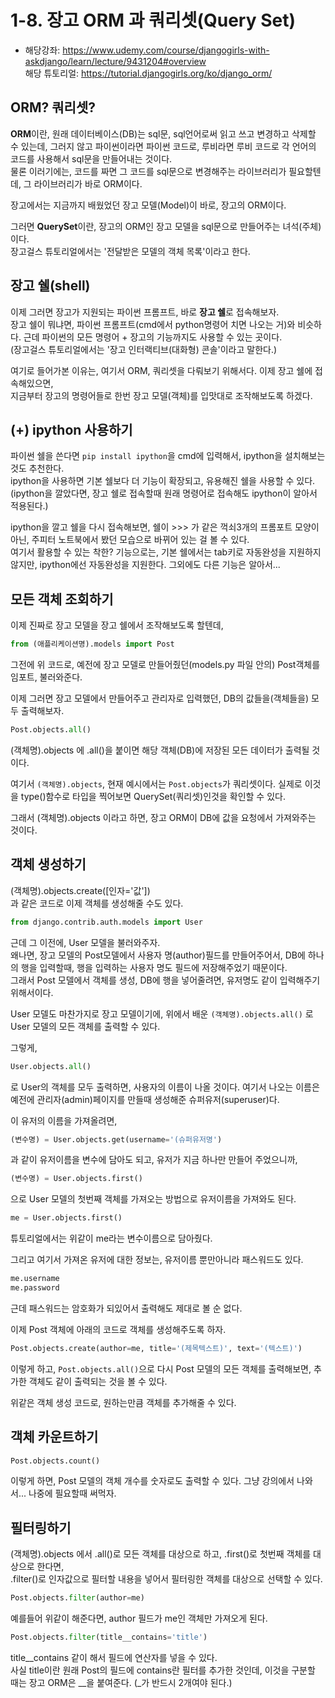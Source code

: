 # 1-8. 장고 ORM 과 쿼리셋(Query Set)
- 해당강좌: https://www.udemy.com/course/djangogirls-with-askdjango/learn/lecture/9431204#overview    
해당 튜토리얼: https://tutorial.djangogirls.org/ko/django_orm/

## ORM? 쿼리셋?

**ORM**이란, 원래 데이터베이스(DB)는 sql문, sql언어로써 읽고 쓰고 변경하고 삭제할 수 있는데, 그러지 않고 파이썬이라면 파이썬 코드로, 루비라면 루비 코드로 각 언어의 코드를 사용해서 sql문을 만들어내는 것이다.  
물론 이러기에는, 코드를 짜면 그 코드를 sql문으로 변경해주는 라이브러리가 필요할텐데, 그 라이브러리가 바로 ORM이다.

장고에서는 지금까지 배웠었던 장고 모델(Model)이 바로, 장고의 ORM이다.

그러면 **QuerySet**이란, 장고의 ORM인 장고 모델을 sql문으로 만들어주는 녀석(주체)이다.  
장고걸스 튜토리얼에서는 '전달받은 모델의 객체 목록'이라고 한다.

## 장고 쉘(shell)

이제 그러면 장고가 지원되는 파이썬 프롬프트, 바로 **장고 쉘**로 접속해보자.  
장고 쉘이 뭐냐면, 파이썬 프롬프트(cmd에서 python명령어 치면 나오는 거)와 비슷하다. 근데 파이썬의 모든 명령어 + 장고의 기능까지도 사용할 수 있는 곳이다.  
(장고걸스 튜토리얼에서는 '장고 인터랙티브(대화형) 콘솔'이라고 말한다.)

여기로 들어가본 이유는, 여기서 ORM, 쿼리셋을 다뤄보기 위해서다. 이제 장고 쉘에 접속해있으면,  
지금부터 장고의 명령어들로 한번 장고 모델(객체)를 입맛대로 조작해보도록 하겠다.

## (+) ipython 사용하기

파이썬 쉘을 쓴다면 ```pip install ipython```을 cmd에 입력해서, ipython을 설치해보는 것도 추천한다.   
ipython을 사용하면 기본 쉘보다 더 기능이 확장되고, 유용해진 쉘을 사용할 수 있다.  
(ipython을 깔았다면, 장고 쉘로 접속할때 원래 명령어로 접속해도 ipython이 알아서 적용된다.) 

ipython을 깔고 쉘을 다시 접속해보면, 쉘이 >>> 가 같은 꺽쇠3개의 프롬포트 모양이 아닌, 주피터 노트북에서 봤던 모습으로 바뀌어 있는 걸 볼 수 있다.   
여기서 활용할 수 있는 착한? 기능으로는, 기본 쉘에서는 tab키로 자동완성을 지원하지 않지만, ipython에선 자동완성을 지원한다. 그외에도 다른 기능은 알아서...

## 모든 객체 조회하기

이제 진짜로 장고 모델을 장고 쉘에서 조작해보도록 할텐데,
```python
from (애플리케이션명).models import Post
```
그전에 위 코드로, 예전에 장고 모델로 만들어줬던(models.py 파일 안의) Post객체를 임포트, 불러와준다. 



이제 그러면 장고 모델에서 만들어주고 관리자로 입력했던, DB의 값들을(객체들을) 모두 출력해보자.
```python
Post.objects.all()
```
(객체명).objects 에 .all()을 붙이면 해당 객체(DB)에 저장된 모든 데이터가 출력될 것이다. 

여기서 ```(객체명).objects```, 현재 예시에서는 ```Post.objects```가 쿼리셋이다. 실제로 이것을 type()함수로 타입을 찍어보면 QuerySet(쿼리셋)인것을 확인할 수 있다.

그래서 (객체명).objects 이라고 하면, 장고 ORM이 DB에 값을 요청에서 가져와주는 것이다.

## 객체 생성하기

(객체명).objects.create([인자='값'])  
과 같은 코드로 이제 객체를 생성해줄 수도 있다.  
```python
from django.contrib.auth.models import User
```
근데 그 이전에, User 모델을 불러와주자.  
왜나면, 장고 모델의 Post모델에서 사용자 명(author)필드를 만들어주어서, DB에 하나의 행을 입력할때, 행을 입력하는 사용자 명도 필드에 저장해주었기 때문이다.  
그래서 Post 모델에서 객체를 생성, DB에 행을 넣어줄려면, 유저명도 같이 입력해주기 위해서이다.

User 모델도 마찬가지로 장고 모델이기에, 위에서 배운 ```(객체명).objects.all()``` 로 User 모델의 모든 객체를 출력할 수 있다.

그렇게,
```python
User.objects.all()
```
로 User의 객체를 모두 출력하면, 사용자의 이름이 나올 것이다. 여기서 나오는 이름은 예전에 관리자(admin)페이지를 만들때 생성해준 슈퍼유저(superuser)다.

이 유저의 이름을 가져올려면, 
```python
(변수명) = User.objects.get(username='(슈퍼유저명')
```
과 같이 유저이름을 변수에 담아도 되고, 유저가 지금 하나만 만들어 주었으니까,
```python
(변수명) = User.objects.first()
```
으로 User 모델의 첫번째 객체를 가져오는 방법으로 유저이름을 가져와도 된다.

```python
me = User.objects.first()
```
튜토리얼에서는 위같이 me라는 변수이름으로 담아줬다.

그리고 여기서 가져온 유저에 대한 정보는, 유저이름 뿐만아니라 패스워드도 있다.
```python
me.username
me.password
```
근데 패스워드는 암호화가 되있어서 출력해도 제대로 볼 순 없다.

이제 Post 객체에 아래의 코드로 객체를 생성해주도록 하자.
```python
Post.objects.create(author=me, title='(제목텍스트)', text='(텍스트)')
```
이렇게 하고, ```Post.objects.all()```으로 다시 Post 모델의 모든 객체를 출력해보면, 추가한 객체도 같이 출력되는 것을 볼 수 있다.

위같은 객체 생성 코드로, 원하는만큼 객체를 추가해줄 수 있다.

## 객체 카운트하기

```python
Post.objects.count()
```
이렇게 하면, Post 모델의 객체 개수를 숫자로도 출력할 수 있다. 그냥 강의에서 나와서... 나중에 필요할때 써먹자.

## 필터링하기

(객체명).objects 에서 .all()로 모든 객체를 대상으로 하고, .first()로 첫번째 객체를 대상으로 한다면,  
.filter()로 인자값으로 필터할 내용을 넣어서 필터링한 객체를 대상으로 선택할 수 있다.

```python
Post.objects.filter(author=me)
```
예를들어 위같이 해준다면, author 필드가 me인 객체만 가져오게 된다.

```python
Post.objects.filter(title__contains='title')
```
title__contains 같이 해서 필드에 연산자를 넣을 수 있다.  
사실 title이란 원래 Post의 필드에 contains란 필터를 추가한 것인데, 이것을 구분할 때는 장고 ORM은 __을 붙여준다. (_가 반드시 2개여야 된다.) 